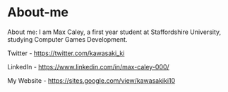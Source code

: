 # About-me
About me:
I am Max Caley, a first year student at Staffordshire University, studying Computer Games Development. 

Twitter - https://twitter.com/kawasaki_ki

LinkedIn - https://www.linkedin.com/in/max-caley-000/

My Website - https://sites.google.com/view/kawasakiki10
